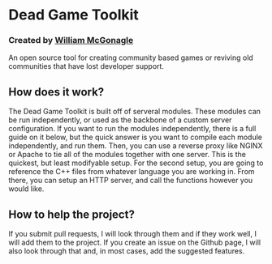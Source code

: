 # Dead Game Toolkit
### Created by [William McGonagle](https://github.com/William-McGonagle/)

An open source tool for creating community based games or reviving old communities that have lost developer support.

## How does it work?
The Dead Game Toolkit is built off of serveral modules. These modules can be run independently, or used as the backbone of a custom server configuration. If you want to run the modules independently, there is a full guide on it below, but the quick answer is you want to compile each module independently, and run them. Then, you can use a reverse proxy like NGINX or Apache to tie all of the modules together with one server. This is the quickest, but least modifyable setup. For the second setup, you are going to reference the C++ files from whatever language you are working in. From there, you can setup an HTTP server, and call the functions however you would like. 

## How to help the project?
If you submit pull requests, I will look through them and if they work well, I will add them to the project. If you create an issue on the Github page, I will also look through that and, in most cases, add the suggested features. 